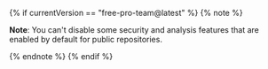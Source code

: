 {% if currentVersion == "free-pro-team@latest" %}
{% note %}

**Note**: You can't disable some security and analysis features that are enabled by default for public repositories.

{% endnote %}
{% endif %}